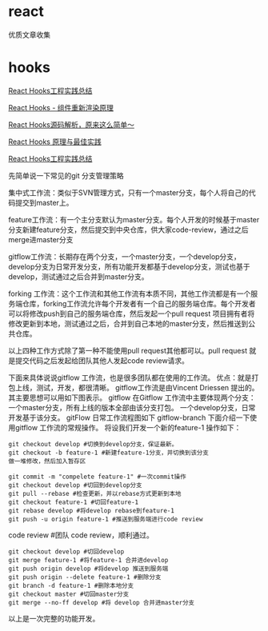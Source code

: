 # react
优质文章收集

# hooks
[React Hooks工程实践总结](https://juejin.cn/post/6844904009220931598)

[React Hooks - 组件重新渲染原理](https://www.agora.io/cn/community/blog/best/22203)

[React Hooks源码解析，原来这么简单～](https://juejin.cn/post/6844904080758800392)

[React Hooks 原理与最佳实践](https://blog.csdn.net/howgod/article/details/107053862)

[React Hooks工程实践总结](https://juejin.cn/post/6844904009220931598#heading-5)

先简单说一下常见的git 分支管理策略

集中式工作流：类似于SVN管理方式，只有一个master分支，每个人将自己的代码提交到master上。

feature工作流：有一个主分支默认为master分支。每个人开发的时候基于master分支新建feature分支，然后提交到中央仓库，供大家code-review，通过之后merge进master分支

gitflow工作流：长期存在两个分支，一个master分支，一个develop分支，develop分支为日常开发分支，所有功能开发都基于develop分支，测试也基于develop，测试通过之后合并到master分支。

forking 工作流：这个工作流和其他工作流有本质不同，其他工作流都是有一个服务端仓库，forking工作流允许每个开发者有一个自己的服务端仓库。每个开发者可以将修改push到自己的服务端仓库，然后发起一个pull request 项目拥有者将修改更新到本地，测试通过之后，合并到自己本地的master分支，然后推送到公共仓库。

以上四种工作方式除了第一种不能使用pull request其他都可以。pull request 就是提交代码之后发起给团队其他人发起code review请求。

下面来具体说说gitflow 工作流，也是很多团队都在使用的工作流。
优点：就是打包上线，测试，开发，都很清晰。
gitflow工作流是由Vincent Driessen 提出的。其主要思想可以用如下图表示。
gitflow
在Gitflow 工作流中主要体现两个分支：
一个master分支，所有上线的版本全部由该分支打包。
一个develop分支，日常开发基于该分支。
gitFlow 日常工作流程图如下
gitflow-branch
下面介绍一下使用gitflow 工作流的常规操作。
将设我们开发一个新的feature-1
操作如下：
```
git checkout develop #切换到develop分支，保证最新。
git checkout -b feature-1 #新建feature-1分支，并切换到该分支
做一堆修改，然后加入暂存区
```
```
git commit -m "compelete feature-1" #一次commit操作
git checkout develop #切回到develop分支
git pull --rebase #检查更新，并以rebase方式更新到本地
git checkout feature-1 #切回feature-1
git rebase develop #将develop rebase到feature-1
git push -u origin feature-1 #推送到服务端进行code review
```
code review #团队 code review，顺利通过。
```
git checkout develop #切回develop
git merge feature-1 #将feature-1 合并进develop
git push origin develop #将develop 推送到服务端
git push origin --delete feature-1 #删除分支
git branch -d feature-1 #删除本地分支
git checkout master #切回master分支
git merge --no-ff develop #将 develop 合并进master分支
```
以上是一次完整的功能开发。


